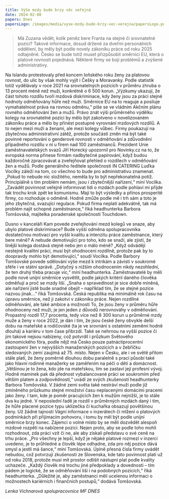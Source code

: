 ```yaml
---
title: Výše mzdy bude brzy věc veřejná
date: 2024-02-08
papers: Dnes
papersLogo: /images/media/vyse-mzdy-bude-brzy-vec-verejna/papersLogo.png
---
```

> Má Zuzana vědět, kolik peněz bere Franta na stejné či srovnatelné pozici? Takové informace, dosud držené za dveřmi personálních oddělení, by měly být podle novely zákoníku práce od roku 2025 odtajněné. Česko se bude totiž muset přizpůsobit směrnici EU, která o platové rovnosti pojednává. Některé firmy se bojí problémů a zvýšené administrativy.

Na Islandu protestovaly před koncem loňského roku ženy za platovou rovnost, do ulic by však mohly vyjít i Češky a Moravanky. Podle statistik totiž vydělávaly v roce 2021 na srovnatelných pozicích v průměru zhruba o 13 procent méně než muži, konkrétně o 6 500 korun. „Výzkumy ukazují, že část tohoto rozdílu tvoří mzdová diskriminace, kdy ženy jsou za práci stejné hodnoty odměňovány hůře než muži. Směrnice EU na to reaguje a posiluje vymahatelnost práva na rovnou odměnu,“ píše se ve vládním Akčním plánu rovného odměňování žen a mužů. Právo znát výši průměrného výdělku kolegy na srovnatelné pozici by mělo být zakotveno v novelizovaném zákoníku práce a mělo by přinést postupné vyrovnání mzdových rozdílů. A to nejen mezi muži a ženami, ale mezi kolegy vůbec. Firmy poukazují na zbytečnou administrativní zátěž, protože součástí změn má být také povinné reportování o genderové rovnosti v odměňování a zdůvodnění případného rozdílu v ní u firem nad 100 zaměstnanců. Prezident Unie zaměstnavatelských svazů Jiří Horecký upozornil pro Novinky.cz na to, že evropská norma přinese firmám nadbytečné papírování, když budou každoročně zpracovávat a zveřejňovat přehled o rozdílech v odměňování žen a mužů. Podle generálního ředitele společnosti IN CATERING Luďka Vocílky záleží na tom, co všechno to bude pro administrativu znamenat. „Pokud to nebude nic složitého, neměla by to být nepřekonatelná potíž. Principiálně s tím problém nemám, jsou i zbytečnější nařízení,“ míní Vocílka. „Zavádět povinnost veřejně informovat lidi o mzdách podle pohlaví mi přijde tak trochu krok zpět ke komunismu. Mají to být výsledky a přínos prosperitě firmy, co rozhoduje o odměně. Hodně zmůže podle mě i trh sám a toto je jeho zbytečná, svazující regulace. Pokud firma neplatí adekvátně, tak má problém najít schopné zaměstnance,“ říká headhunterka Barbora Tomšovská, majitelka poradenské společnosti Touchdown.

Dusno v kanceláři Kam povede zveřejňování mezd kolegů ve snaze, aby ubylo platové diskriminace? Bude vyšší odměna spolupracovníka dostatečnou motivací pro vyšší kvalitu a intenzitu práce zaměstnance, který bere méně? A nebude demotivující pro toho, kdo se snaží, ale zjistí, že línější kolega dostává stejně nebo jen o málo méně? „Když odvádějí nestejně kvalitní práci, musí být ohodnoceni rozdílně, protože pak by to doopravdy mohlo být demotivující,“ soudí Vocílka. Podle Barbory Tomšovské povede sdělování výše mezd k intrikám a závisti v soukromé sféře i ve státní správě. „Dotyčný s nižším ohodnocením nikdy nezohlední, že ten druhý třeba pracuje víc,“ míní headhunterka. Zaměstnavatelé by měli podle nové unijní směrnice vysvětlit, podle jakých kritérií daného člověka odměňují a proč se mzdy liší. „Snaha o spravedlnost je sice dobře míněná, ale nařízení jistě bude snadné obejít – například tím, že se stejné pozice nazvou jinak…“ říká Tomšovská. Česká republika má minimálně rok času na úpravu směrnice, než ji zakotví v zákoníku práce. Nejen rozdílné odměňování, ale také ambice a možnosti To, že jsou ženy v průměru hůře ohodnoceny než muži, je jen jeden z důvodů nerovnováhy v odměňování. Propastný rozdíl 17,7 procenta, tedy více než 8 300 korun u průměrné mzdy muže a ženy v roce 2022, je dán i tím, že jsou české ženy obvykle delší dobu na mateřské a rodičovské (ta je ve srovnání s ostatními zeměmi hodně dlouhá) a kariéru v tom čase přibrzdí. Také se nehrnou na vyšší pozice či jim takové nejsou nabízeny, což potvrdil i průzkum Světového ekonomického fóra, podle nějž má Česko pouze patnáctiprocentní zastoupení žen v nejvyšších manažerských pozicích a v žebříčku sledovaných zemí zaujímá až 75. místo. Nejen v Česku, ale i ve světě přitom stále platí, že ženy poměrně dlouhou dobu paralelně s prací působí také jako hlavní rodinné manažerky se zaměřením na péči o děti a domácnost. „Většinou je to žena, kdo jde na mateřskou, tím se zastaví její profesní vývoj. Hodně maminek pak dá přednost vybalancované práci se soukromím před větším platem a zodpovědností,“ uvádí ze svých zkušeností headhunterky Barbora Tomšovská. V žádné zemi světa také nestráví muži podle již zmíněného průzkumu stejné množství času neplacenými domácími pracemi jako ženy. I tam, kde je poměr pracujících žen k mužům nejnižší, je to stále dva ku jedné. V neposlední řadě je rozdíl v průměrných mzdách daný i tím, že hůře placené pozice typu uklízečka či kuchařka obsazují povětšinou ženy. Už žádné tajnosti Vágní informace v inzerátech či mlžení o platových podmínkách při přijímacím pohovoru, i tomu by měl být podle unijní směrnice brzy konec. Zájemci o volné místo by se měli dozvědět alespoň mzdové rozpětí na nabízené pozici. Nejen proto, aby se podle toho mohli rozhodnout, zda práci vzít či ne, ale aby získali představu o své ceně na trhu práce. „Pro všechny je lepší, když je nějaké platové rozmezí v inzerci uvedeno, je to průhledné a člověk lépe odhadne, zda pro něj pozice dává smysl a jestli má šance,“ míní Tomšovská. Úplně přesná čísla firmy uvádět nebudou, což potvrzují zkušenosti ze Slovenska, kde tato povinnost platí už od roku 2018, protože musí mít prostor odlišit nástupní plat podle kvality uchazeče. „Každý člověk má trochu jiné předpoklady a dovednosti – tím pádem je logické, že se odměňování liší i na podobných pozicích,“ říká headhunterka. „Důležité je, aby zaměstnanci měli ucelenou informaci o možnostech kariérních i finančních postupů,“ dodává Tomšovská.

*Lenka Vichnarová spolupracovnice MF DNES*
